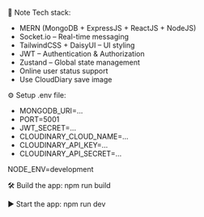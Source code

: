 📌 Note
Tech stack:

-	MERN (MongoDB + ExpressJS + ReactJS + NodeJS)
-	Socket.io – Real-time messaging
-	TailwindCSS + DaisyUI – UI styling
-	JWT – Authentication & Authorization
-	Zustand – Global state management
-	Online user status support
-	Use CloudDiary save image



⚙️ Setup .env file:
-  MONGODB_URI=...
-  PORT=5001
-  JWT_SECRET=...
-  CLOUDINARY_CLOUD_NAME=...
-  CLOUDINARY_API_KEY=...
-  CLOUDINARY_API_SECRET=...

NODE_ENV=development


🛠️ Build the app:
npm run build

▶️ Start the app:
npm run dev
